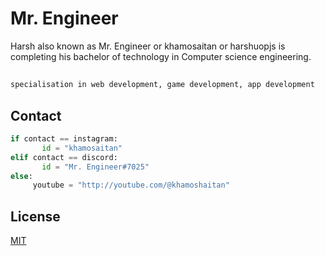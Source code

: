 # Mr. Engineer

Harsh also known as Mr. Engineer or khamosaitan or harshuopjs is completing his bachelor of technology in Computer science engineering.

## 



```bash
specialisation in web development, game development, app development
```

## Contact

```python
if contact == instagram:
       id = "khamosaitan"
elif contact == discord:
       id = "Mr. Engineer#7025"
else:
     youtube = "http://youtube.com/@khamoshaitan"
```

## 

## License

[MIT](https://choosealicense.com/licenses/mit/)
